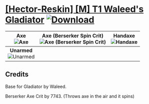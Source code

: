 # [\[Hector-Reskin\] \[M\] T1 Waleed's Gladiator](https://git.io/Jn3Lv) [![Download](https://img.shields.io/badge/Download--red?style=social&logo=github)](https://git.io/Jn3Z4)

| <b>Axe</b><br/><img alt="Axe" src="https://git.io/JnObF"/> | <b>Axe (Berserker Spin Crit)</b><br/><img alt="Axe (Berserker Spin Crit)" src="https://git.io/JKGft"/> | <b>Handaxe</b><br/><img alt="Handaxe" src="https://git.io/JnOyR"/> |
| :---: | :---: | :---: |
| <b>Unarmed</b><br/><img alt="Unarmed" src="https://git.io/JnObL"/> |

## Credits

Base for Gladiator by Waleed.

Berserker Axe Crit by 7743. (Throws axe in the air and it spins)

